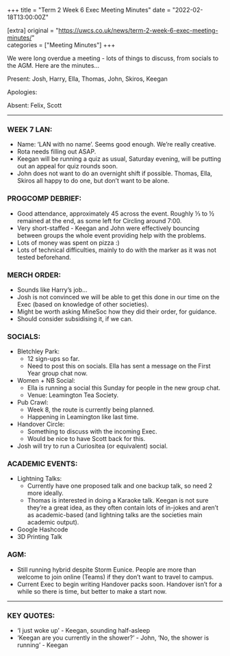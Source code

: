 +++
title = "Term 2 Week 6 Exec Meeting Minutes"
date = "2022-02-18T13:00:00Z"

[extra]
original = "https://uwcs.co.uk/news/term-2-week-6-exec-meeting-minutes/"    
categories = ["Meeting Minutes"]
+++

<p data-block-key="y8w7i">We were long overdue a meeting - lots of things to discuss, from socials to the AGM. Here are the minutes...</p>

<!-- more -->

Present: Josh, Harry, Ella, Thomas, John, Skiros, Keegan

Apologies:

Absent: Felix, Scott



***

### **WEEK 7 LAN:**

  - Name: ‘LAN with no name’. Seems good enough. We’re really creative.
  - Rota needs filling out ASAP.
  - Keegan will be running a quiz as usual, Saturday evening, will be putting out an appeal for quiz rounds soon.
  - John does not want to do an overnight shift if possible. Thomas, Ella, Skiros all happy to do one, but don’t want to be alone.

### **PROGCOMP DEBRIEF:**

  - Good attendance, approximately 45 across the event. Roughly ⅓ to ½ remained at the end, as some left for Circling around 7:00.
  - Very short-staffed - Keegan and John were effectively bouncing between groups the whole event providing help with the problems.
  - Lots of money was spent on pizza :)
  - Lots of technical difficulties, mainly to do with the marker as it was not tested beforehand.

### **MERCH ORDER:**

  - Sounds like Harry’s job…
  - Josh is not convinced we will be able to get this done in our time on the Exec (based on knowledge of other societies).
  - Might be worth asking MineSoc how they did their order, for guidance.
  - Should consider subsidising it, if we can.

### **SOCIALS:**

  - Bletchley Park:
      - 12 sign-ups so far.
      - Need to post this on socials. Ella has sent a message on the First Year group chat now.
  - Women + NB Social:
      - Ella is running a social this Sunday for people in the new group chat.
      - Venue: Leamington Tea Society.
  - Pub Crawl:
      - Week 8, the route is currently being planned.
      - Happening in Leamington like last time.
  - Handover Circle:
      - Something to discuss with the incoming Exec.
      - Would be nice to have Scott back for this.
  - Josh will try to run a Curiositea (or equivalent) social.

### **ACADEMIC EVENTS:**

  - Lightning Talks:
      - Currently have one proposed talk and one backup talk, so need 2 more ideally.
      - Thomas is interested in doing a Karaoke talk. Keegan is not sure they’re a great idea, as they often contain lots of in-jokes and aren’t as academic-based (and lightning talks are the societies main academic output).
  - Google Hashcode
  - 3D Printing Talk

### **AGM:**

  - Still running hybrid despite Storm Eunice. People are more than welcome to join online (Teams) if they don’t want to travel to campus.
  - Current Exec to begin writing Handover packs soon. Handover isn’t for a while so there is time, but better to make a start now.



***

### **KEY QUOTES:**

  - ‘I just woke up’ - Keegan, sounding half-asleep
  - ‘Keegan are you currently in the shower?’ - John, ‘No, the shower is running’ - Keegan

